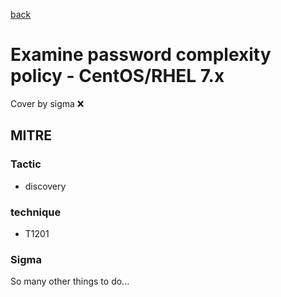 [back](../index.md)
# Examine password complexity policy - CentOS/RHEL 7.x
Cover by sigma :x: 

## MITRE
### Tactic
  - discovery

### technique
  - T1201

### Sigma

 So many other things to do...